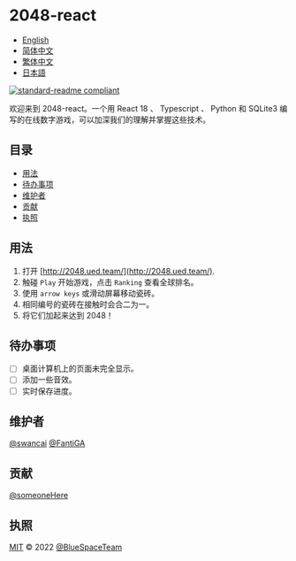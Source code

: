 # 2048-react

- [English](README.md)
- [简体中文](README.zh-CN.md)
- [繁体中文](README.zh-TW.md)
- [日本語](README.ja.md)

[![standard-readme compliant](https://img.shields.io/badge/standard--readme-OK-green.svg?style=flat-square)](https://github.com/RichardLitt/standard-readme)

欢迎来到 2048-react。一个用 React 18 、 Typescript 、 Python 和 SQLite3 编写的在线数字游戏，可以加深我们的理解并掌握这些技术。

## 目录

-   [用法](#用法)
-   [待办事项](#待办事项)
-   [维护者](#维护者)
-   [贡献](#贡献)
-   [执照](#执照)

## 用法

1.  打开 [http://2048.ued.team/](http://2048.ued.team/).
2.  触碰 `Play` 开始游戏，点击 `Ranking` 查看全球排名。
3.  使用 `arrow keys` 或滑动屏幕移动瓷砖。
4.  相同编号的瓷砖在接触时会合二为一。
5.  将它们加起来达到 2048！

## 待办事项

-   [ ] 桌面计算机上的页面未完全显示。
-   [ ] 添加一些音效。
-   [ ] 实时保存进度。

## 维护者

[@swancai](https://github.com/swancai)
[@FantiGA](https://github.com/FantiGA)

## 贡献

[@someoneHere](https://github.com/someoneHere)

## 执照

[MIT](LICENSE)  © 2022 [@BlueSpaceTeam](https://github.com/BlueSpaceTeam)
